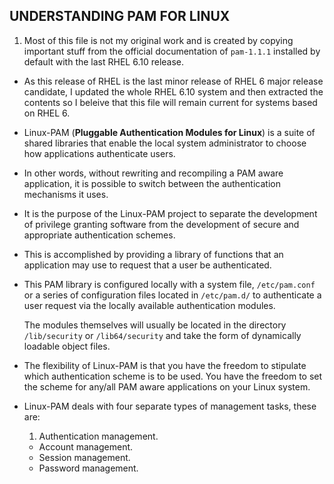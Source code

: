 ## UNDERSTANDING PAM FOR LINUX

1. Most of this file is not my original work and is created by copying important stuff from the official documentation of `pam-1.1.1` installed by default with the last RHEL 6.10 release.

- As this release of RHEL is the last minor release of RHEL 6 major release candidate, I updated the whole  RHEL 6.10 system and then extracted the contents so I beleive that this file will remain current for systems based on RHEL 6.


- Linux-PAM (**Pluggable Authentication Modules for Linux**) is a suite of shared libraries that enable the local system administrator to choose how applications authenticate users.

- In other words, without rewriting and recompiling a PAM aware application, it is possible to switch between the authentication mechanisms it uses.

- It is the purpose of the Linux-PAM project to separate the development of privilege granting software from the development of secure and appropriate authentication schemes.

- This is accomplished by providing a library of
functions that an application may use to request that a user be authenticated.

- This PAM library is configured locally with a system file, `/etc/pam.conf` or a series of configuration files located in `/etc/pam.d/` to authenticate a user
request via the locally available authentication modules. 
    
    The modules themselves will usually be located in the directory `/lib/security` or `/lib64/security` and take the form of dynamically loadable object files.

- The flexibility of Linux-PAM is that you have the freedom to stipulate which authentication scheme is to be used. You have the freedom to set the scheme for any/all PAM aware applications on your Linux system.


- Linux-PAM deals with four separate types of management  tasks, these are:

    1. Authentication management.
    - Account management.
    - Session management.
    - Password management.


